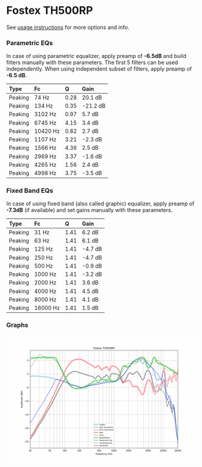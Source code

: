 # Fostex TH500RP
See [usage instructions](https://github.com/jaakkopasanen/AutoEq#usage) for more options and info.

### Parametric EQs
In case of using parametric equalizer, apply preamp of **-6.5dB** and build filters manually
with these parameters. The first 5 filters can be used independently.
When using independent subset of filters, apply preamp of **-6.5 dB**.

| Type    | Fc       |    Q | Gain     |
|:--------|:---------|:-----|:---------|
| Peaking | 74 Hz    | 0.28 | 20.1 dB  |
| Peaking | 134 Hz   | 0.35 | -21.2 dB |
| Peaking | 3102 Hz  | 0.97 | 5.7 dB   |
| Peaking | 6745 Hz  | 4.15 | 3.4 dB   |
| Peaking | 10420 Hz | 0.82 | 2.7 dB   |
| Peaking | 1107 Hz  | 3.21 | -2.3 dB  |
| Peaking | 1566 Hz  | 4.36 | 2.5 dB   |
| Peaking | 2969 Hz  | 3.37 | -1.6 dB  |
| Peaking | 4265 Hz  | 1.56 | 2.4 dB   |
| Peaking | 4998 Hz  | 3.75 | -3.5 dB  |

### Fixed Band EQs
In case of using fixed band (also called graphic) equalizer, apply preamp of **-7.3dB**
(if available) and set gains manually with these parameters.

| Type    | Fc       |    Q | Gain    |
|:--------|:---------|:-----|:--------|
| Peaking | 31 Hz    | 1.41 | 6.2 dB  |
| Peaking | 63 Hz    | 1.41 | 6.1 dB  |
| Peaking | 125 Hz   | 1.41 | -4.7 dB |
| Peaking | 250 Hz   | 1.41 | -4.7 dB |
| Peaking | 500 Hz   | 1.41 | -0.9 dB |
| Peaking | 1000 Hz  | 1.41 | -3.2 dB |
| Peaking | 2000 Hz  | 1.41 | 3.6 dB  |
| Peaking | 4000 Hz  | 1.41 | 4.5 dB  |
| Peaking | 8000 Hz  | 1.41 | 4.1 dB  |
| Peaking | 16000 Hz | 1.41 | 1.5 dB  |

### Graphs
![](./Fostex%20TH500RP.png)